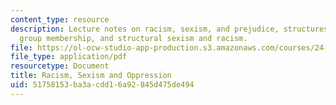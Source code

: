 ```yaml
---
content_type: resource
description: Lecture notes on racism, sexism, and prejudice, structures and power,
  group membership, and structural sexism and racism.
file: https://ol-ocw-studio-app-production.s3.amazonaws.com/courses/24-02-moral-problems-and-the-good-life-fall-2008/51758153ba3acdd16a92845d475de494_lec_16.pdf
file_type: application/pdf
resourcetype: Document
title: Racism, Sexism and Oppression
uid: 51758153-ba3a-cdd1-6a92-845d475de494
---
```

